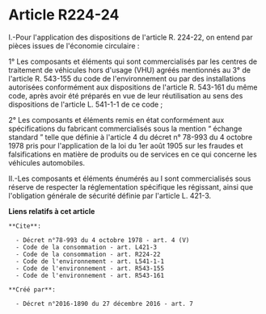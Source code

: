 # Article R224-24

I.-Pour l'application des dispositions de l'article R. 224-22, on entend par pièces issues de l'économie circulaire : 

1° Les composants et éléments qui sont commercialisés par les centres de traitement de véhicules hors d'usage (VHU) agréés
mentionnés au 3° de l'article R. 543-155 du code de l'environnement ou par des installations autorisées conformément aux
dispositions de l'article R. 543-161 du même code, après avoir été préparés en vue de leur réutilisation au sens des
dispositions de l'article L. 541-1-1 de ce code ; 

2° Les composants et éléments remis en état conformément aux spécifications du fabricant commercialisés sous la mention “
échange standard ” telle que définie à l'article 4 du décret n° 78-993 du 4 octobre 1978 pris pour l'application de la loi du
1er août 1905 sur les fraudes et falsifications en matière de produits ou de services en ce qui concerne les véhicules
automobiles. 

II.-Les composants et éléments énumérés au I sont commercialisés sous réserve de respecter la réglementation spécifique les
régissant, ainsi que l'obligation générale de sécurité définie par l'article L. 421-3.

**Liens relatifs à cet article**

	**Cite**:

	  - Décret n°78-993 du 4 octobre 1978 - art. 4 (V)
	  - Code de la consommation - art. L421-3
	  - Code de la consommation - art. R224-22
	  - Code de l'environnement - art. L541-1-1
	  - Code de l'environnement - art. R543-155
	  - Code de l'environnement - art. R543-161

	**Créé par**:

	  - Décret n°2016-1890 du 27 décembre 2016 - art. 7
